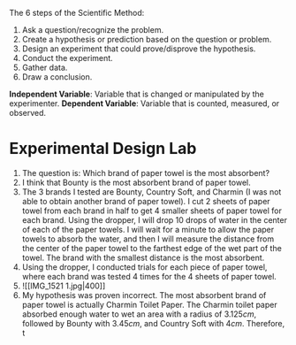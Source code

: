 The 6 steps of the Scientific Method:
1. Ask a question/recognize the problem.
2. Create a hypothesis or prediction based on the question or problem.
3. Design an experiment that could prove/disprove the hypothesis.
4. Conduct the experiment.
5. Gather data.
6. Draw a conclusion.

**Independent Variable**: Variable that is changed or manipulated by the experimenter.
**Dependent Variable**: Variable that is counted, measured, or observed.

# Experimental Design Lab
1. The question is: Which brand of paper towel is the most absorbent?
2. I think that Bounty is the most absorbent brand of paper towel. 
3. The 3 brands I tested are Bounty, Country Soft, and Charmin (I was not able to obtain another brand of paper towel). I cut 2 sheets of paper towel from each brand in half to get 4 smaller sheets of paper towel for each brand. Using the dropper, I will drop 10 drops of water in the center of each of the paper towels. I will wait for a minute to allow the paper towels to absorb the water, and then I will measure the distance from the center of the paper towel to the farthest edge of the wet part of the towel. The brand with the smallest distance is the most absorbent.
4. Using the dropper, I conducted trials for each piece of paper towel, where each brand was tested 4 times for the 4 sheets of paper towel.
5. ![[IMG_1521 1.jpg|400]]
6. My hypothesis was proven incorrect. The most absorbent brand of paper towel is actually Charmin Toilet Paper. The Charmin toilet paper absorbed enough water to wet an area with a radius of $3.125 cm$, followed by Bounty with $3.45 cm$, and Country Soft with $4 cm$. Therefore, t
